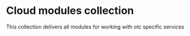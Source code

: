 # Cloud modules collection

This collection delivers all modules for working with otc specific services
